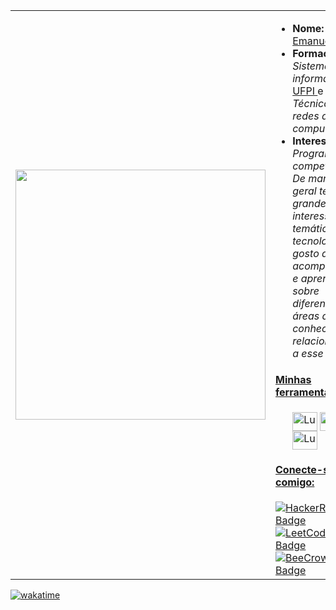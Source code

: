 <i class="devicon-c-plain"></i>

<table>
  <tr>
    <td><img src="https://github.com/Lucaspm5/Lucaspm5/assets/125845662/18847f4b-3e2f-4a7e-a7a7-ae08988cdc4d" width="400"></td>
    <td>
        <ul>
          <li><strong>Nome:</strong> <a href="https://www.instagram.com/lucashanm/">Lucas Emanuel</a></li>
          <li><strong>Formação:</strong> <em>Sistemas de informação - </em> <a href="https://ufpi.br/">UFPI </a> e <em> Técnico em redes de computadores</em> </a></li>
          <li><strong>Interesses:</strong> <em>Programação competitiva. De maneira geral tenho grande interesse na temática tecnologia, gosto de acompanhar e aprender sobre diferentes áreas de conhecimento relacionadas a esse tema.</em></li>
        </ul>
        <h4><ins>Minhas ferramentas:</ins></h4>
        <ul>
          <img align="center" alt="Lucaspm5" height="30" width="40" src="https://cdn.jsdelivr.net/gh/devicons/devicon/icons/c/c-plain.svg">
          <img align="center" alt="Lucaspm5" height="30" width="40" src="https://cdn.jsdelivr.net/gh/devicons/devicon/icons/python/python-original.svg">
          <img align="center" alt="Lucaspm5" height="30" width="40" src="https://cdn.jsdelivr.net/gh/devicons/devicon/icons/cplusplus/cplusplus-plain.svg">
        </ul>
        <h4><ins>Conecte-se comigo:</ins></h4>
          <a href="https://www.hackerrank.com/lucasemanuelpm5?hr_r=1" target="_blank">
    <img src="https://img.shields.io/badge/-HackerRank-2EC866?style=for-the-badge_&logo=hackerrank&logoColor=white" alt="HackerRank Badge">
  </a>

  <a href="https://leetcode.com/Lucaspm5/" target="_blank">
    <img src="https://img.shields.io/badge/-LeetCode-%23F89F1B?style=for-the-badge_&logo=leetcode&logoColor=white" alt="LeetCode Badge">
  </a>
          
<a href="https://www.beecrowd.com.br/judge/pt/users/friends/717707" target="_blank">
    <img src="https://img.shields.io/badge/BeeCrowd-1B1E34?style=for-the-badge_&logo=BeeCrowd&logoColor=white" alt="BeeCrowd Badge">
  </a>

     
</a>
    </td>
  </tr>
</table>

[![wakatime](https://wakatime.com/badge/user/c360f03e-bb60-4b6d-9bec-5635ad3dd73d.svg)](https://wakatime.com/@c360f03e-bb60-4b6d-9bec-5635ad3dd73d)
